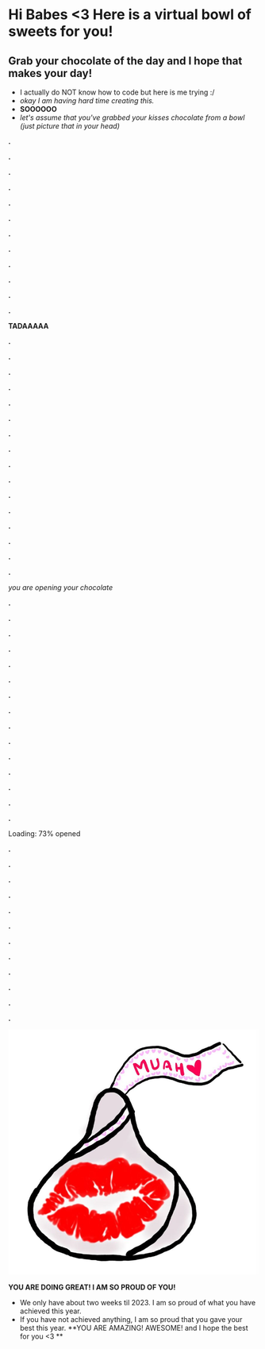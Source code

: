 # Hi Babes <3 Here is a virtual bowl of sweets for you!
## Grab your chocolate of the day and I hope that makes your day!

* I actually do NOT know how to code but here is me trying :/
* *okay I am having hard time creating this.*
* **SOOOOOO** 
* *let's assume that you've grabbed your kisses chocolate from a bowl (just picture that in your head)*

**.**

**.**

**.**

**.**

**.**

**.**

**.**

**.**

**.**

**.**

**.**

**.**

**TADAAAAA**

**.**

**.**

**.**

**.**

**.**

**.**

**.**

**.**

**.**

**.**

**.**

**.**

**.**

**.**

**.**

**.**

*you are opening your chocolate*

**.**

**.**

**.**

**.**

**.**

**.**

**.**

**.**

**.**

**.**

**.**

**.**

**.**

**.**

**.**

Loading: 73% opened

**.**

**.**

**.**

**.**

**.**

**.**

**.**

**.**

**.**

**.**

**.**

**.**

![](kiss.jpg)

**YOU ARE DOING GREAT! I AM SO PROUD OF YOU!**
* We only have about two weeks til 2023. I am so proud of what you have achieved this year. 
* If you have not achieved anything, I am so proud that you gave your best this year. 
**YOU ARE AMAZING! AWESOME! and I hope the best for you <3 **

